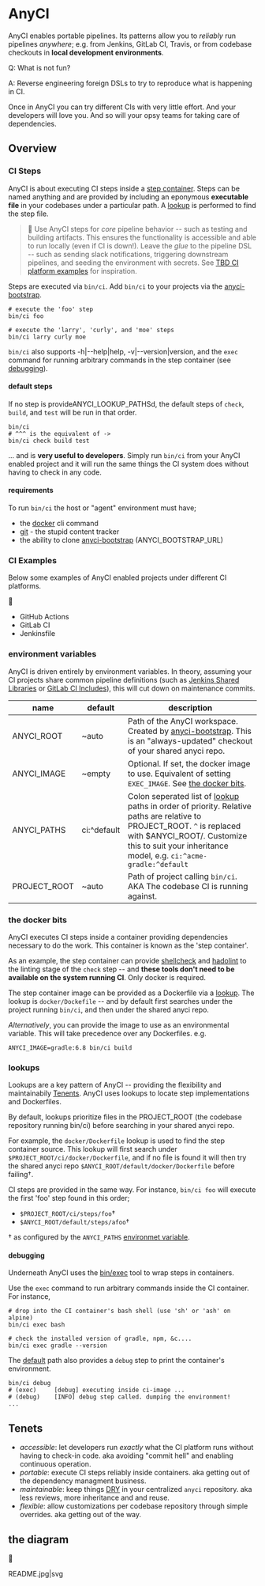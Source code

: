 # AnyCI

AnyCI enables portable pipelines. Its patterns allow you to _reliably_ run pipelines _anywhere_; e.g. from Jenkins, GitLab CI, Travis, or from codebase checkouts in **local development environments**.

Q: What is not fun?

A: Reverse engineering foreign DSLs to try to reproduce what is happening in CI.

Once in AnyCI you can try different CIs with very little effort. And your developers will love you. And so will your opsy teams for taking care of dependencies.

## Overview

### CI Steps

AnyCI is about executing CI steps inside a [step container](#the-docker-bits). Steps can be named anything and are provided by including an eponymous **executable file** in your codebases under a particular path. A [lookup](#lookups) is performed to find the step file.

> :thought_balloon: Use AnyCI steps for _core_ pipeline behavior -- such as testing and building artifacts. This ensures the functionality is accessible and able to run locally (even if CI is down!). Leave the _glue_ to the pipeline DSL -- such as sending slack notifications, triggering downstream pipelines, and seeding the environment with secrets. See [TBD CI platform examples](#ci-examples) for inspiration.

Steps are executed via `bin/ci`. Add `bin/ci` to your projects via the [anyci-bootstrap](https://github.com/briceburg/anyci-bootstrap).

```
# execute the 'foo' step
bin/ci foo

# execute the 'larry', 'curly', and 'moe' steps
bin/ci larry curly moe
```

`bin/ci` also supports -h|--help|help, -v|--version|version, and the `exec` command for running arbitrary commands in the step container (see [debugging](#debugging)).

#### default steps

If no step is provideANYCI_LOOKUP_PATHSd, the default steps of `check`, `build`, and `test` will be run in that order.

```
bin/ci
# ^^^ is the equivalent of ->
bin/ci check build test
```

... and is **very useful to developers**. Simply run `bin/ci` from your AnyCI enabled project and it will run the same things the CI system does without having to check in any code.

#### requirements

To run `bin/ci` the host or "agent" environment must have;
* the [docker](https://www.docker.com/) cli command
* [git](https://github.com/git/git) - the stupid content tracker
* the ability to clone [anyci-bootstrap](https://github.com/briceburg/anyci-bootstrap) (ANYCI_BOOTSTRAP_URL)

### CI Examples

Below some examples of AnyCI enabled projects under different CI platforms.

:construction:
* GitHub Actions
* GitLab CI
* Jenkinsfile


### environment variables

AnyCI is driven entirely by environment variables. In theory, assuming your CI projects share common pipeline definitions (such as [Jenkins Shared Libraries](https://www.jenkins.io/doc/book/pipeline/shared-libraries/) or [GitLab CI Includes](https://docs.gitlab.com/ee/ci/yaml/includes.html)), this will cut down on maintenance commits.

name | default | description
--- | --- | ---
ANYCI_ROOT | ~auto | Path of the AnyCI workspace. Created by [anyci-bootstrap](https://github.com/briceburg/anyci-bootstrap). This is an "always-updated" checkout of your shared anyci repo.
ANYCI_IMAGE | ~empty | Optional. If set, the docker image to use. Equivalent of setting `EXEC_IMAGE`. See [the docker bits](#the-docker-bits).
ANYCI_PATHS | ci:^default | Colon seperated list of [lookup](#lookups) paths in order of priority. Relative paths are relative to PROJECT_ROOT. `^` is replaced with $ANYCI_ROOT/. Customize this to suit your inheritance model, e.g. `ci:^acme-gradle:^default`
PROJECT_ROOT | ~auto | Path of project calling `bin/ci`. AKA The codebase CI is running against.

### the docker bits

AnyCI executes CI steps inside a container providing dependencies necessary to do the work. This container is known as the 'step container'.

As an example, the step container can provide [shellcheck](https://github.com/koalaman/shellcheck) and [hadolint](https://github.com/hadolint/hadolint) to the linting stage of the `check` step -- and **these tools don't need to be available on the system running CI**. Only docker is required.

The step container image can be provided as a Dockerfile via a [lookup](#lookups). The lookup is `docker/Dockefile` -- and by default first searches under the project running `bin/ci`, and then under the shared anyci repo.

_Alternatively_, you can provide the image to use as an environmental variable. This will take precedence over any Dockerfiles. e.g.

```
ANYCI_IMAGE=gradle:6.8 bin/ci build
```

### lookups

Lookups are a key pattern of AnyCI -- providing the flexibility and maintainabily [Tenents](#tenets). AnyCI uses lookups to locate step implementations and Dockerfiles.

By default, lookups prioritize files in the PROJECT_ROOT (the codebase repository running bin/ci) before searching in your shared anyci repo.

For example, the `docker/Dockerfile` lookup is used to find the step container source. This lookup will first search under `$PROJECT_ROOT/ci/docker/Dockerfile`, and if no file is found it will then try the shared anyci repo `$ANYCI_ROOT/default/docker/Dockerfile` before failing†.

CI steps are provided in the same way. For instance, `bin/ci foo` will execute the first 'foo' step found in this order;

* `$PROJECT_ROOT/ci/steps/foo`†
* `$ANYCI_ROOT/default/steps/afoo`†

† as configured by the `ANYCI_PATHS` [environmet variable](#environment-variables).

#### debugging

Underneath AnyCI uses the [bin/exec](bin/exec) tool to wrap steps in containers.

Use the `exec` command to run arbitrary commands inside the CI container. For instance,

```
# drop into the CI container's bash shell (use 'sh' or 'ash' on alpine)
bin/ci exec bash

# check the installed version of gradle, npm, &c....
bin/ci exec gradle --version
```

The [default](default) path also provides a `debug` step to print the container's environment.

```
bin/ci debug
# (exec)     [debug] executing inside ci-image ...
# (debug)    [INFO] debug step called. dumping the environment!
...
```


## Tenets

* *accessible*: let developers run _exactly_ what the CI platform runs without having to check-in code. aka avoiding "commit hell" and enabling continuous operation.
* *portable*: execute CI steps reliably inside containers. aka getting out of the dependency managment business.
* *maintainable*: keep things [DRY](https://en.wikipedia.org/wiki/Don%27t_repeat_yourself) in your centralized `anyci` repository. aka less reviews, more inheritance and and reuse.
* *flexible*: allow customizations per codebase repository through simple overrides. aka getting out of the way.


## the diagram

:construction:

README.jpg|svg
